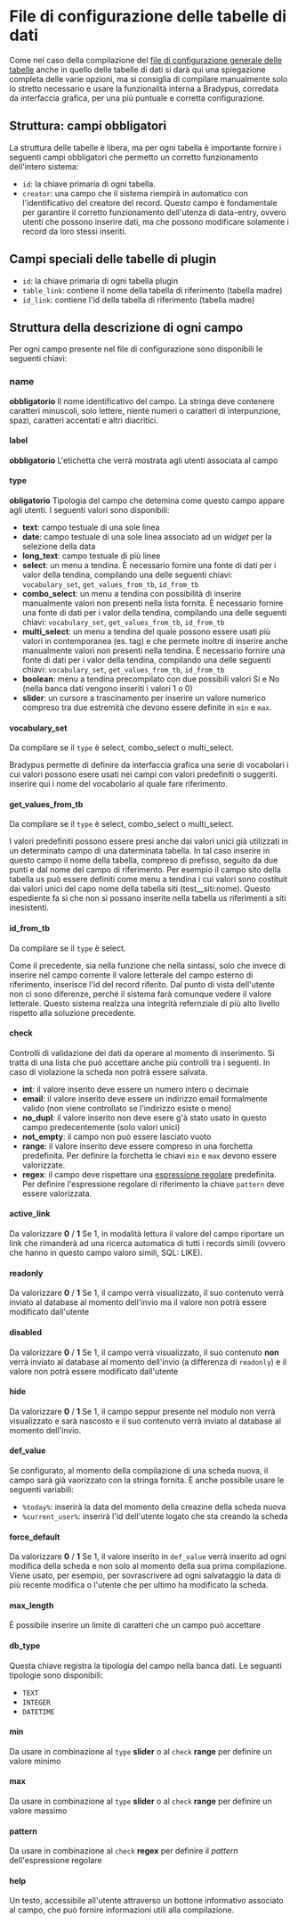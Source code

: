 # File di configurazione delle tabelle di dati


Come nel caso della compilazione del [file di configurazione generale delle tabelle](/config/tables) 
anche in quello delle tabelle di dati si darà qui una spiegazione completa delle varie opzioni,
ma si consiglia di compilare manualmente solo lo stretto necessario e usare la funzionalità
interna a Bradypus, corredata da interfaccia grafica, per una più puntuale e corretta configurazione.

## Struttura: campi obbligatori
La struttura delle tabelle è libera, ma per ogni tabella è importante fornire i seguenti campi obbligatori
che permetto un corretto funzionamento dell'intero sistema:
- `id`: la chiave primaria di ogni tabella.
- `creator`: una campo che il sistema riempirà in automatico con l'identificativo del creatore del record.
Questo campo è fondamentale per garantire il corretto funzionamento dell'utenza di data-entry, 
ovvero utenti che possono inserire dati, ma che possono modificare solamente i record da loro stessi inseriti.

## Campi speciali delle tabelle di plugin
- `id`: la chiave primaria di ogni tabella plugin
- `table_link`: contiene il nome della tabella di riferimento (tabella madre)
- `id_link`: contiene l'id della tabella di riferimento (tabella madre)

## Struttura della descrizione di ogni campo

Per ogni campo presente nel file di configurazione sono disponibili le seguenti chiavi:

### name
**obbligatorio**
Il nome identificativo del campo. La stringa deve contenere caratteri minuscoli, 
solo lettere, niente numeri o caratteri di interpunzione, spazi, caratteri accentati e altri diacritici.

#### label
**obbligatorio**
L'etichetta che verrà mostrata agli utenti associata al campo

#### type
**obligatorio**
Tipologia del campo che detemina come questo campo appare agli utenti. I seguenti valori sono disponibili:
- **text**: campo testuale di una sole linea
- **date**: campo testuale di una sole linea associato ad un _widget_ per la selezione della data
- **long_text**: campo testuale di più linee
- **select**: un menu a tendina.
È necessario fornire una fonte di dati per i valor della tendina, 
compilando una delle seguenti chiavi: `vocabulary_set`, `get_values_from_tb`, `id_from_tb`
- **combo_select**: un menu a tendina con possibilità di inserire manualmente valori non presenti nella lista fornita.
È necessario fornire una fonte di dati per i valor della tendina, 
compilando una delle seguenti chiavi: `vocabulary_set`, `get_values_from_tb`, `id_from_tb`
- **multi_select**: un menu a tendina del quale possono essere usati più valori in contemporanea (es. tag) 
e che permete inoltre di inserire anche manualmente valori non presenti nella tendina.
È necessario fornire una fonte di dati per i valor della tendina, 
compilando una delle seguenti chiavi: `vocabulary_set`, `get_values_from_tb`, `id_from_tb`
- **boolean**: menu a tendina precompilato con due possibili valori Si e No (nella banca dati vengono inseriti i valori 1 o 0)
- **slider**: un cursore a trascinamento per inserire un valore numerico compreso tra due estremità
che devono essere definite in `min` e `max`.

#### vocabulary_set
Da compilare se il `type` è select, combo_select o multi_select.

Bradypus permette di definire da interfaccia grafica una serie di vocabolari i cui valori possono esere usati
nei campi con valori predefiniti o suggeriti. inserire qui i nome del vocabolario al quale fare riferimento.

#### get_values_from_tb
Da compilare se il `type` è select, combo_select o multi_select.

I valori predefiniti possono essere presi anche dai valori unici già utilizzati in un determinato
campo di una daterminata tabella. In tal caso inserire in questo campo il nome della tabella, compreso di prefisso, seguito da due punti e dal nome del campo di riferimento. Per esempio il campo sito della tabella us può essere definiti come menu a tendina
i cui valori sono costituit dai valori unici del capo nome della tabella siti (test__siti:nome). Questo espediente
fa sì che non si possano inserite nella tabella us riferimenti a siti inesistenti.

#### id_from_tb
Da compilare se il `type` è select.

Come il precedente, sia nella funzione che nella sintassi, solo che invece di inserire nel campo corrente
il valore letterale del campo esterno di riferimento, inserisce l'id del record riferito.
Dal punto di vista dell'utente non ci sono diferenze, perché il sistema farà comunque vedere il valore letterale.
Questo sistema realzza una integrità refernziale di più alto livello rispetto alla soluzione precedente.

#### check
Controlli di validazione dei dati da operare al momento di inserimento. Si tratta di una lista che può accettare anche
più controlli tra i seguenti. In caso di violazione la scheda non potrà essere salvata.
- **int**: il valore inserito deve essere un numero intero o decimale
- **email**: il valore inserito deve essere un indirizzo email formalmente valido (non viene controllato se l'indirizzo esiste o meno)
- **no_dupl**: il valore inserito non deve esere g'à stato usato in questo campo predecentemente (solo valori unici)
- **not_empty**: il campo non può essere lasciato vuoto
- **range**: il valore inserito deve essere compreso in una forchetta predefinita. 
Per definire la forchetta le chiavi `min` e `max` devono essere valorizzate.
- **regex**: il campo deve rispettare una [espressione regolare](https://en.wikipedia.org/wiki/Regular_expression) predefinita.
Per definire l'espressione regolare di riferimento la chiave `pattern` deve essere valorizzata.

#### active_link
Da valorizzare **0** / **1**
Se 1, in modalità lettura il valore del campo
riportare un link che rimanderà ad una ricerca
automatica di tutti i records simili (ovvero che hanno in questo campo valoro simili, SQL: LIKE).

#### readonly
Da valorizzare **0** / **1**
Se 1, il campo verrà visualizzato,
il suo contenuto verrà inviato al database al momento dell'invio
ma il valore non potrà essere modificato dall'utente

#### disabled
Da valorizzare **0** / **1**
Se 1, il campo verrà visualizzato,
il suo contenuto **non** verrà inviato al database al momento dell'invio (a differenza di `readonly`)
e il valore non potrà essere modificato dall'utente

#### hide
Da valorizzare **0** / **1**
Se 1, il campo seppur presente nel modulo non verrà visualizzato e sarà nascosto
e il suo contenuto verrà inviato al database al momento dell'invio.

#### def_value
Se configurato, al momento della compilazione di una scheda nuova, 
il campo sarà già vaorizzato con la stringa fornita.
È anche possibile usare le seguenti variabili:
- `%today%`: inserirà la data del momento della creazine della scheda nuova
- `%current_user%`: inserirà l'id dell'utente logato che sta creando la scheda

#### force_default
Da valorizzare **0** / **1**
Se 1, il valore inserito in `def_value` verrà inserito ad ogni modifica della scheda
e non solo al momento della sua prima compilazione.
Viene usato, per esempio, per sovrascrivere ad ogni salvataggio la data di più recente modifica
o l'utente che per ultimo ha modificato la scheda.

#### max_length
È possibile inserire un limite di caratteri che un campo può accettare

#### db_type
Questa chiave registra la tipologia del campo nella banca dati.
Le seguanti tipologie sono disponibili:
- `TEXT`
- `INTEGER`
- `DATETIME`

#### min
Da usare in combinazione al `type` **slider** o al `check` **range** per definire un valore minimo

#### max
Da usare in combinazione al `type` **slider** o al `check` **range** per definire un valore massimo

#### pattern
Da usare in combinazione al `check` **regex** per definire il _pattern_ dell'espressione regolare

#### help
Un testo, accessibile all'utente attraverso un bottone informativo associato al campo, 
che può fornire informazioni utili alla compilazione.
